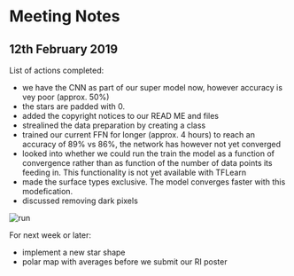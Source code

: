 # Meeting Notes
## 12th February 2019

List of actions completed:
- we have the CNN as part of our super model now, however accuracy is vey poor (approx. 50%)
- the stars are padded with 0. 
- added the copyright notices to our READ ME and files
- strealined the data preparation by creating a class
- trained our current FFN for longer (approx. 4 hours) to reach an accuracy of 89% vs 86%, the network has however not yet converged
- looked into whether we could run the train the model as a function of convergence rather than as function of the number of data points its feeding in. This functionality is not yet available with TFLearn 
- made the surface types exclusive. The model converges faster with this modefication.
- discussed removing dark pixels 


![run](http://www.hep.ph.ic.ac.uk/~kt2015/FFNlongrun.png)


For next week or later: 
- implement a new star shape 
- polar map with averages before we submit our RI poster 






